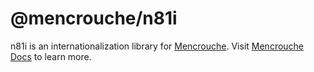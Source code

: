 # @mencrouche/n81i

n81i is an internationalization library for [Mencrouche](https://mencrouche.com).
Visit [Mencrouche Docs](https://docs.mencrouche.com/dev/n81i) to learn more.
